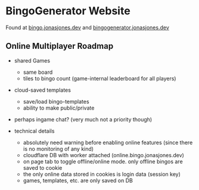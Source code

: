 # BingoGenerator Website
Found at [bingo.jonasjones.dev](https://bingo.jonasjones.dev/) and [bingogenerator.jonasjones.dev](https://bingogenerator.jonasjones.dev/)

## Online Multiplayer Roadmap
- shared Games
  - same board
  - tiles to bingo count (game-internal leaderboard for all players)

- cloud-saved templates
  - save/load bingo-templates
  - ability to make public/private

- perhaps ingame chat? (very much not a priority though)

- technical details
  - absolutely need warning before enabling online features (since there is no monitoring of any kind)
  - cloudflare DB with worker attached (online.bingo.jonasjones.dev)
  - on page tab to toggle offline/online mode. only offline bingos are saved to cookie
  - the only online data stored in cookies is login data (session key)
  - games, templates, etc. are only saved on DB
